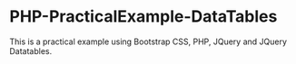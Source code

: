 # PHP-PracticalExample-DataTables
This is a practical example using Bootstrap CSS, PHP, JQuery and JQuery Datatables.
